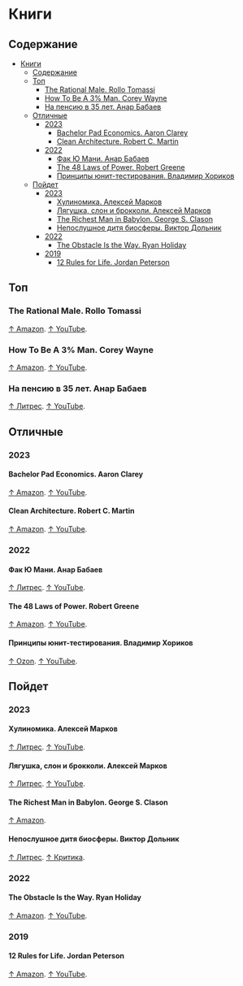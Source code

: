 # Книги

## Содержание

- [Книги](#книги)
  - [Содержание](#содержание)
  - [Топ](#топ)
    - [The Rational Male. Rollo Tomassi](#the-rational-male-rollo-tomassi)
    - [How To Be A 3% Man. Corey Wayne](#how-to-be-a-3-man-corey-wayne)
    - [На пенсию в 35 лет. Анар Бабаев](#на-пенсию-в-35-лет-анар-бабаев)
  - [Отличные](#отличные)
    - [2023](#2023)
      - [Bachelor Pad Economics. Aaron Clarey](#bachelor-pad-economics-aaron-clarey)
      - [Clean Architecture. Robert C. Martin](#clean-architecture-robert-c-martin)
    - [2022](#2022)
      - [Фак Ю Мани. Анар Бабаев](#фак-ю-мани-анар-бабаев)
      - [The 48 Laws of Power. Robert Greene](#the-48-laws-of-power-robert-greene)
      - [Принципы юнит-тестирования. Владимир Хориков](#принципы-юнит-тестирования-владимир-хориков)
  - [Пойдет](#пойдет)
    - [2023](#2023-1)
      - [Хулиномика. Алексей Марков](#хулиномика-алексей-марков)
      - [Лягушка, слон и брокколи. Алексей Марков](#лягушка-слон-и-брокколи-алексей-марков)
      - [The Richest Man in Babylon. George S. Clason](#the-richest-man-in-babylon-george-s-clason)
      - [Непослушное дитя биосферы. Виктор Дольник](#непослушное-дитя-биосферы-виктор-дольник)
    - [2022](#2022-1)
      - [The Obstacle Is the Way. Ryan Holiday](#the-obstacle-is-the-way-ryan-holiday)
    - [2019](#2019)
      - [12 Rules for Life. Jordan Peterson](#12-rules-for-life-jordan-peterson)

## Топ

### The Rational Male. Rollo Tomassi

[↑ Amazon](https://www.amazon.com/Rational-Male-Rollo-Tomassi/dp/1492777862). [↑ YouTube](https://www.youtube.com/@RolloTomassi).

### How To Be A 3% Man. Corey Wayne

[↑ Amazon](https://www.amazon.com/Winning-Heart-Woman-Your-Dreams-ebook/dp/B004QOBAPK). [↑ YouTube](https://www.youtube.com/channel/UCQTAVxA4dNBCoPdHhX9nnoQ).

### На пенсию в 35 лет. Анар Бабаев

[↑ Литрес](https://www.litres.ru/book/babaykin/na-pensiu-v-35-let-55699732). [↑ YouTube](https://www.youtube.com/@pensiya35).

## Отличные

### 2023

#### Bachelor Pad Economics. Aaron Clarey

[↑ Amazon](https://www.amazon.com/Bachelor-Pad-Economics-Financial-Advice/dp/1494463180). [↑ YouTube](https://www.youtube.com/@AaronClarey).

#### Clean Architecture. Robert C. Martin

[↑ Amazon](https://www.amazon.com/Clean-Architecture-Craftsmans-Software-Structure/dp/0134494164). [↑ YouTube](https://www.youtube.com/results?search_query=robert+c+martin).

### 2022

#### Фак Ю Мани. Анар Бабаев

[↑ Литрес](https://www.litres.ru/book/babaykin/f-k-u-mani-kak-perestat-zaviset-ot-deneg-64927442/). [↑ YouTube](https://www.youtube.com/@pensiya35).

#### The 48 Laws of Power. Robert Greene

[↑ Amazon](https://www.amazon.com/48-Laws-Power-Robert-Greene/dp/0140280197). [↑ YouTube](https://www.youtube.com/@RobertGreeneOfficial).

#### Принципы юнит-тестирования. Владимир Хориков

[↑ Ozon](https://www.ozon.ru/product/printsipy-yunit-testirovaniya-horikov-vladimir-211424826). [↑ YouTube](https://www.youtube.com/results?search_query=Владимир+Хориков).

## Пойдет

### 2023

#### Хулиномика. Алексей Марков

[↑ Литрес](https://www.litres.ru/book/aleksey-markov-12132/hulinomika-huliganskaya-ekonomika-finansovye-rynki-dl-25578317). [↑ YouTube](https://www.youtube.com/@hoolinomics).

#### Лягушка, слон и брокколи. Алексей Марков

[↑ Литрес](https://www.litres.ru/book/aleksey-markov-12132333/lyagushka-slon-i-brokkoli-kak-zhit-i-kak-ne-nado-67223998/). [↑ YouTube](https://www.youtube.com/@hoolinomics).

#### The Richest Man in Babylon. George S. Clason

[↑ Amazon](https://www.amazon.com/Richest-Man-Babylon-George-Clason/dp/1505339111).

#### Непослушное дитя биосферы. Виктор Дольник

[↑ Литрес](https://www.litres.ru/audiobook/v-r-dolnik/neposlushnoe-ditya-biosfery-chast-1-23008874/). [↑ Критика](https://ru.wikipedia.org/wiki/Непослушное_дитя_биосферы#Критика_книги).

### 2022

#### The Obstacle Is the Way. Ryan Holiday

[↑ Amazon](https://www.amazon.com/Obstacle-Way-Timeless-Turning-Triumph/dp/1591846358). [↑ YouTube](https://www.youtube.com/@DailyStoic).

### 2019

#### 12 Rules for Life. Jordan Peterson

[↑ Amazon](https://www.amazon.com/12-Rules-Life-Antidote-Chaos/dp/0345816021). [↑ YouTube](https://www.youtube.com/@JordanBPeterson).
